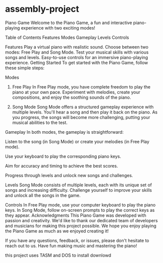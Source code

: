 # assembly-project
Piano Game
Welcome to the Piano Game, a fun and interactive piano-playing experience with two exciting modes!

Table of Contents
Features
Modes
Gameplay
Levels
Controls

Features
Play a virtual piano with realistic sound.
Choose between two modes: Free Play and Song Mode.
Test your musical skills with various songs and levels.
Easy-to-use controls for an immersive piano-playing experience.
Getting Started
To get started with the Piano Game, follow these simple steps:


Modes
1. Free Play
In Free Play mode, you have complete freedom to play the piano at your own pace. Experiment with melodies, create your compositions, and enjoy the soothing sounds of the piano.

2. Song Mode
Song Mode offers a structured gameplay experience with multiple levels. You'll hear a song and then play it back on the piano. As you progress, the songs will become more challenging, putting your musical abilities to the test.

Gameplay
In both modes, the gameplay is straightforward:

Listen to the song (in Song Mode) or create your melodies (in Free Play mode).

Use your keyboard to play the corresponding piano keys.

Aim for accuracy and timing to achieve the best scores.

Progress through levels and unlock new songs and challenges.

Levels
Song Mode consists of multiple levels, each with its unique set of songs and increasing difficulty. Challenge yourself to improve your skills and unlock all the songs in the game.

Controls
In Free Play mode, use your computer keyboard to play the piano keys.
In Song Mode, follow on-screen prompts to play the correct keys as they appear.
Acknowledgments
This Piano Game was developed with passion and creativity. We'd like to thank our dedicated team of developers and musicians for making this project possible. We hope you enjoy playing the Piano Game as much as we enjoyed creating it!

If you have any questions, feedback, or issues, please don't hesitate to reach out to us. Have fun making music and mastering the piano!



this project uses TASM and DOS to install downlowd
